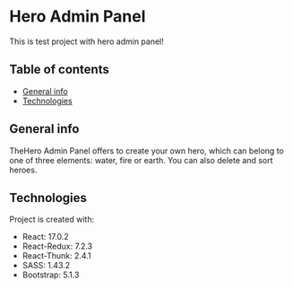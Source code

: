 # Hero Admin Panel
This is test project with hero admin panel!
## Table of contents
* [General info](#general-info)
* [Technologies](#technologies)
## General info
TheHero Admin Panel offers to create your own hero, which can belong to one of three elements: water, fire or earth. You can also delete and sort heroes.
## Technologies
Project is created with:
* React: 17.0.2
* React-Redux: 7.2.3
* React-Thunk: 2.4.1
* SASS: 1.43.2
* Bootstrap: 5.1.3
